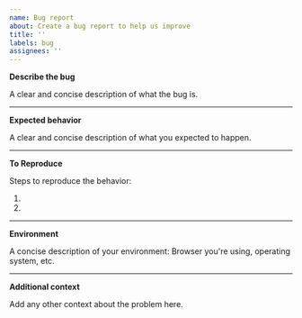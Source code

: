 ```yaml
---
name: Bug report
about: Create a bug report to help us improve
title: ''
labels: bug
assignees: ''
---
```


**Describe the bug**

A clear and concise description of what the bug is.

---
**Expected behavior**

A clear and concise description of what you expected to happen.

---
**To Reproduce**

Steps to reproduce the behavior:
1. <!-- Replace this text --!>
2. <!-- Replace this text --!>

---
**Environment**

A concise description of your environment: Browser you're using,
operating system, etc.

---
**Additional context**

Add any other context about the problem here.

